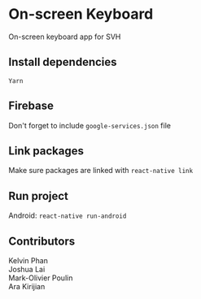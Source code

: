 # On-screen Keyboard
On-screen keyboard app for SVH

## Install dependencies

``` Yarn ```

## Firebase
Don't forget to include ```google-services.json``` file

## Link packages
Make sure packages are linked with ``` react-native link ```

## Run project
Android: ``` react-native run-android ```

## Contributors

Kelvin Phan <br/>
Joshua Lai <br/>
Mark-Olivier Poulin <br/>
Ara Kirijian
